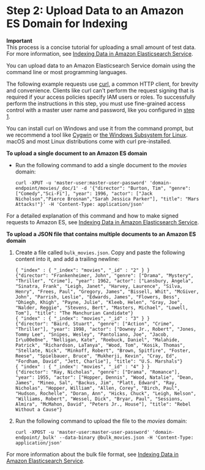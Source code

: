 # Step 2: Upload Data to an Amazon ES Domain for Indexing<a name="es-gsg-upload-data"></a>

**Important**  
This process is a concise tutorial for uploading a small amount of test data\. For more information, see [Indexing Data in Amazon Elasticsearch Service](es-indexing.md)\.

You can upload data to an Amazon Elasticsearch Service domain using the command line or most programming languages\.

The following example requests use [curl](https://curl.haxx.se/), a common HTTP client, for brevity and convenience\. Clients like curl can't perform the request signing that is required if your access policies specify IAM users or roles\. To successfully perform the instructions in this step, you must use fine\-grained access control with a master user name and password, like you configured in [step 1](es-gsg-create-domain.md)\.

You can install curl on Windows and use it from the command prompt, but we recommend a tool like [Cygwin](https://www.cygwin.com/) or [the Windows Subsystem for Linux](https://docs.microsoft.com/en-us/windows/wsl/install-win10)\. macOS and most Linux distributions come with curl pre\-installed\.

**To upload a single document to an Amazon ES domain**
+ Run the following command to add a single document to the *movies* domain:

  ```
  curl -XPUT -u 'master-user:master-user-password' 'domain-endpoint/movies/_doc/1' -d '{"director": "Burton, Tim", "genre": ["Comedy","Sci-Fi"], "year": 1996, "actor": ["Jack Nicholson","Pierce Brosnan","Sarah Jessica Parker"], "title": "Mars Attacks!"}' -H 'Content-Type: application/json'
  ```

For a detailed explanation of this command and how to make signed requests to Amazon ES, see [Indexing Data in Amazon Elasticsearch Service](es-indexing.md)\.

**To upload a JSON file that contains multiple documents to an Amazon ES domain**

1. Create a file called `bulk_movies.json`\. Copy and paste the following content into it, and add a trailing newline:

   ```
   { "index" : { "_index": "movies", "_id" : "2" } }
   {"director": "Frankenheimer, John", "genre": ["Drama", "Mystery", "Thriller", "Crime"], "year": 1962, "actor": ["Lansbury, Angela", "Sinatra, Frank", "Leigh, Janet", "Harvey, Laurence", "Silva, Henry", "Frees, Paul", "Gregory, James", "Bissell, Whit", "McGiver, John", "Parrish, Leslie", "Edwards, James", "Flowers, Bess", "Dhiegh, Khigh", "Payne, Julie", "Kleeb, Helen", "Gray, Joe", "Nalder, Reggie", "Stevens, Bert", "Masters, Michael", "Lowell, Tom"], "title": "The Manchurian Candidate"}
   { "index" : { "_index": "movies", "_id" : "3" } }
   {"director": "Baird, Stuart", "genre": ["Action", "Crime", "Thriller"], "year": 1998, "actor": ["Downey Jr., Robert", "Jones, Tommy Lee", "Snipes, Wesley", "Pantoliano, Joe", "Jacob, Ir\u00e8ne", "Nelligan, Kate", "Roebuck, Daniel", "Malahide, Patrick", "Richardson, LaTanya", "Wood, Tom", "Kosik, Thomas", "Stellate, Nick", "Minkoff, Robert", "Brown, Spitfire", "Foster, Reese", "Spielbauer, Bruce", "Mukherji, Kevin", "Cray, Ed", "Fordham, David", "Jett, Charlie"], "title": "U.S. Marshals"}
   { "index" : { "_index": "movies", "_id" : "4" } }
   {"director": "Ray, Nicholas", "genre": ["Drama", "Romance"], "year": 1955, "actor": ["Hopper, Dennis", "Wood, Natalie", "Dean, James", "Mineo, Sal", "Backus, Jim", "Platt, Edward", "Ray, Nicholas", "Hopper, William", "Allen, Corey", "Birch, Paul", "Hudson, Rochelle", "Doran, Ann", "Hicks, Chuck", "Leigh, Nelson", "Williams, Robert", "Wessel, Dick", "Bryar, Paul", "Sessions, Almira", "McMahon, David", "Peters Jr., House"], "title": "Rebel Without a Cause"}
   ```

1. Run the following command to upload the file to the *movies* domain:

   ```
   curl -XPOST -u 'master-user:master-user-password' 'domain-endpoint/_bulk' --data-binary @bulk_movies.json -H 'Content-Type: application/json'
   ```

For more information about the bulk file format, see [Indexing Data in Amazon Elasticsearch Service](es-indexing.md)\.